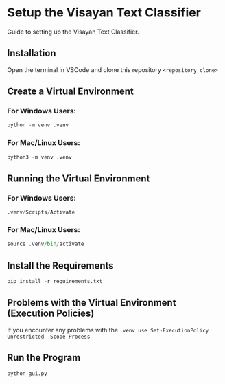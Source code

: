 # Setup the Visayan Text Classifier

Guide to setting up the Visayan Text Classifier.

## Installation

Open the terminal in VSCode and clone this repository `<repository clone>`

## Create a Virtual Environment

### For Windows Users:

```python
python -m venv .venv 
```

### For Mac/Linux Users:

```python
python3 -m venv .venv 
```

## Running the Virtual Environment

### For Windows Users:

```python
.venv/Scripts/Activate 
```

### For Mac/Linux Users:

```python
source .venv/bin/activate 
```

## Install the Requirements

```python
pip install -r requirements.txt
```

## Problems with the Virtual Environment (Execution Policies)

If you encounter any problems with the `.venv use Set-ExecutionPolicy Unrestricted -Scope Process`

## Run the Program

```python
python gui.py
```
